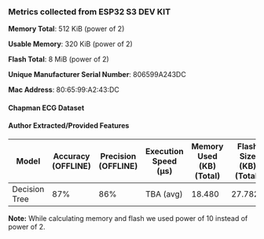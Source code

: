 ### Metrics collected from ESP32 S3 DEV KIT

**Memory Total**: 512 KiB (power of 2)

**Usable Memory**: 320 KiB (power of 2)

**Flash Total**: 8 MiB  (power of 2)

**Unique Manufacturer Serial Number**: 806599A243DC

**Mac Address**: 80:65:99:A2:43:DC

#### Chapman ECG Dataset

#### Author Extracted/Provided Features


| Model         | Accuracy (OFFLINE) | Precision (OFFLINE) | Execution Speed (&mu;s) | Memory Used (KB) (Total) | Flash Size (KB) (Total) | Power consumption | Frequency (DFS OFF) |
|---------------|--------------------|---------------------|-------------------------|--------------------------|-------------------------|-------------------|---------------------|
| Decision Tree | 87%                | 86%                 | TBA   (avg)             | 18.480                   | 27.7825                 | 235 mW (avg)      | 240  MHz            |

**Note:** While calculating memory and flash we used power of 10 instead of power of 2.
